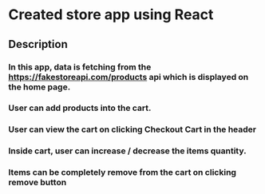 # Created store app using React

## Description

### In this app, data is fetching from the https://fakestoreapi.com/products api which is displayed on the home page.
### User can add products into the cart. 
### User can view the cart on clicking Checkout Cart in the header
### Inside cart, user can increase / decrease the items quantity.
### Items can be completely remove from the cart on clicking remove button